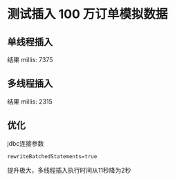 # 测试插入 100 万订单模拟数据

## 单线程插入

结果 millis: 7375

## 多线程插入

结果 millis: 2315

## 优化

jdbc连接参数

```
rewriteBatchedStatements=true
```

提升极大，多线程插入执行时间从11秒降为2秒
